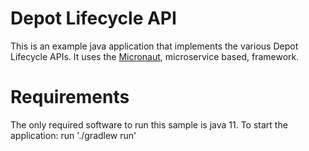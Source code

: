 # Depot Lifecycle API

This is an example java application that implements the various Depot Lifecycle APIs.  It uses the [Micronaut](https://docs.micronaut.io/latest/guide/index.html), microservice based, framework.

# Requirements

The only required software to run this sample is java 11.  To start the application: run './gradlew run'
